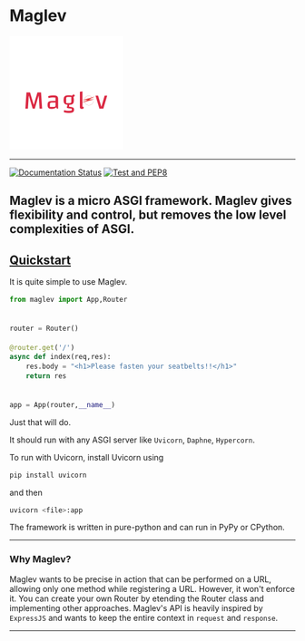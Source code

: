 # Maglev 
![LOGO](logo.png)

-------------------------

[![Documentation Status](https://readthedocs.org/projects/maglev/badge/?version=latest)](https://maglev.readthedocs.io/en/latest/?badge=latest)
[![Test and PEP8](https://github.com/Nafi-Amaan-Hossain/maglev/actions/workflows/actions.yml/badge.svg)](https://github.com/Nafi-Amaan-Hossain/maglev/actions/workflows/actions.yml)

Maglev is a micro ASGI framework. 
Maglev gives flexibility and control, but removes the low level complexities of ASGI.
-------------------------

## [Quickstart](#Quickstart)



It is quite simple to use Maglev.

```py
from maglev import App,Router


router = Router()

@router.get('/')
async def index(req,res):
	res.body = "<h1>Please fasten your seatbelts!!</h1>"
	return res


app = App(router,__name__)
```

Just that will do.

It should run with any ASGI server like ``Uvicorn``, ``Daphne``, ``Hypercorn``.

To run with Uvicorn, install Uvicorn using 
```bash
pip install uvicorn
```
and then
```bash
uvicorn <file>:app
```

The framework is written in pure-python and can run in PyPy or CPython.

----

### Why Maglev?

Maglev wants to be precise in action that can be performed on a URL, allowing only one method while registering a URL.
However, it won't enforce it. You can create your own Router by etending the Router class and implementing other approaches.
Maglev's API is heavily inspired by `ExpressJS` and wants to keep the entire context in `request` and `response`.

------
